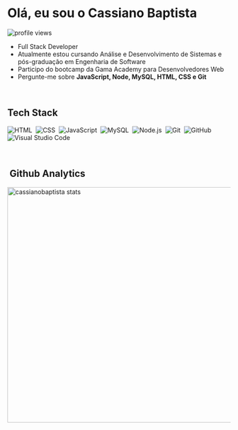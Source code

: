 <h1 align="left">Olá, eu sou o Cassiano Baptista </h1>
<p align="left"> <img src="https://komarev.com/ghpvc/?username=cassianobaptista&color=yellow" alt="profile views" /> </p>

- Full Stack Developer 
- Atualmente estou cursando Análise e Desenvolvimento de Sistemas e pós-graduação em Engenharia de Software
- Participo do bootcamp da Gama Academy para Desenvolvedores Web
- Pergunte-me sobre **JavaScript, Node, MySQL, HTML, CSS e  Git**

<br>

## Tech Stack 

![HTML](https://img.shields.io/badge/-HTML-05122A?style=flat&logo=HTML5)&nbsp;
![CSS](https://img.shields.io/badge/-CSS-05122A?style=flat&logo=CSS3&logoColor=1577B6)&nbsp;
![JavaScript](https://img.shields.io/badge/-JavaScript-05122A?style=flat&logo=javascript)&nbsp;
![MySQL](https://img.shields.io/badge/-MySQL-05122A?style=flat&logo=MySQL)&nbsp;
![Node.js](https://img.shields.io/badge/-Node.js-05122A?style=flat&logo=node.js)&nbsp;
![Git](https://img.shields.io/badge/-Git-05122A?style=flat&logo=git)&nbsp;
![GitHub](https://img.shields.io/badge/-GitHub-05122A?style=flat&logo=github)&nbsp;
![Visual Studio Code](https://img.shields.io/badge/-Visual%20Studio%20Code-05122A?style=flat&logo=visual-studio-code&logoColor=007ACC)&nbsp;

<br>

## &nbsp;Github Analytics

<p align="left">
<img width="530en" src="https://github-readme-stats.vercel.app/api?username=cassianobaptista&show_icons=true&theme=vision-friendly-dark" 
alt="cassianobaptista stats"/>



